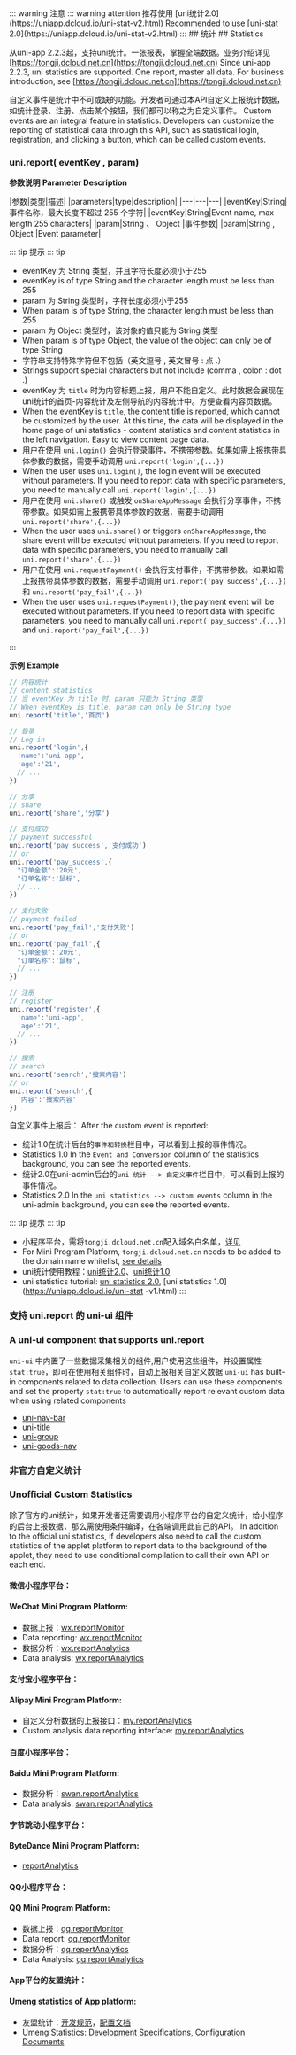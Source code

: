 <md-translatedByGoogle />
::: warning 注意 
::: warning attention
推荐使用 [uni统计2.0](https://uniapp.dcloud.io/uni-stat-v2.html)
Recommended to use [uni-stat 2.0](https://uniapp.dcloud.io/uni-stat-v2.html)
:::
## 统计
## Statistics

从uni-app 2.2.3起，支持uni统计。一张报表，掌握全端数据。业务介绍详见[https://tongji.dcloud.net.cn](https://tongji.dcloud.net.cn)
Since uni-app 2.2.3, uni statistics are supported. One report, master all data. For business introduction, see [https://tongji.dcloud.net.cn](https://tongji.dcloud.net.cn)

自定义事件是统计中不可或缺的功能。开发者可通过本API自定义上报统计数据，如统计登录、注册、点击某个按钮，我们都可以称之为自定义事件。
Custom events are an integral feature in statistics. Developers can customize the reporting of statistical data through this API, such as statistical login, registration, and clicking a button, which can be called custom events.

### uni.report( eventKey , param)

**参数说明**
**Parameter Description**

|参数|类型|描述|
|parameters|type|description|
|---|---|---|
|eventKey|String|事件名称，最大长度不超过 255 个字符|
|eventKey|String|Event name, max length 255 characters|
|param|String 、 Object	|事件参数|
|param|String , Object |Event parameter|

::: tip 提示
::: tip
- eventKey 为 String 类型，并且字符长度必须小于255 
- eventKey is of type String and the character length must be less than 255
- param 为 String 类型时，字符长度必须小于255 
- When param is of type String, the character length must be less than 255
- param 为 Object 类型时，该对象的值只能为 String 类型 
- When param is of type Object, the value of the object can only be of type String
- 字符串支持特殊字符但不包括（英文逗号 , 英文冒号 : 点 .）
- Strings support special characters but not include (comma , colon : dot .)
- eventKey 为 `title` 时为内容标题上报，用户不能自定义。此时数据会展现在uni统计的首页-内容统计及左侧导航的内容统计中。方便查看内容页数据。
- When the eventKey is `title`, the content title is reported, which cannot be customized by the user. At this time, the data will be displayed in the home page of uni statistics - content statistics and content statistics in the left navigation. Easy to view content page data.
- 用户在使用 `uni.login()` 会执行登录事件，不携带参数。如果如需上报携带具体参数的数据，需要手动调用 `uni.report('login',{...})`
- When the user uses `uni.login()`, the login event will be executed without parameters. If you need to report data with specific parameters, you need to manually call `uni.report('login',{...})`
- 用户在使用 `uni.share()` 或触发 `onShareAppMessage` 会执行分享事件，不携带参数。如果如需上报携带具体参数的数据，需要手动调用 `uni.report('share',{...})`
- When the user uses `uni.share()` or triggers `onShareAppMessage`, the share event will be executed without parameters. If you need to report data with specific parameters, you need to manually call `uni.report('share',{...})`
- 用户在使用 `uni.requestPayment()` 会执行支付事件，不携带参数。如果如需上报携带具体参数的数据，需要手动调用 `uni.report('pay_success',{...})` 和 `uni.report('pay_fail',{...})`
- When the user uses `uni.requestPayment()`, the payment event will be executed without parameters. If you need to report data with specific parameters, you need to manually call `uni.report('pay_success',{...})` and `uni.report('pay_fail',{...})`

:::

**示例**
**Example**

```javascript
// 内容统计
// content statistics
// 当 eventKey 为 title 时，param 只能为 String 类型
// When eventKey is title, param can only be String type
uni.report('title','首页')

// 登录
// Log in
uni.report('login',{
  'name':'uni-app',
  'age':'21',
  // ...
})

// 分享
// share
uni.report('share','分享')

// 支付成功
// payment successful
uni.report('pay_success','支付成功')
// or
uni.report('pay_success',{
  "订单金额":'20元',
  "订单名称":'鼠标',
  // ...
})

// 支付失败
// payment failed
uni.report('pay_fail','支付失败')
// or
uni.report('pay_fail',{
  "订单金额":'20元',
  "订单名称":'鼠标',
  // ...
})

// 注册
// register
uni.report('register',{
  'name':'uni-app',
  'age':'21',
  // ...
})

// 搜索
// search
uni.report('search','搜索内容')
// or
uni.report('search',{
  '内容':'搜索内容'
})

```

自定义事件上报后：
After the custom event is reported:
- 统计1.0在统计后台的`事件和转换`栏目中，可以看到上报的事件情况。
- Statistics 1.0 In the `Event and Conversion` column of the statistics background, you can see the reported events.
- 统计2.0在uni-admin后台的`uni 统计 --> 自定义事件`栏目中，可以看到上报的事件情况。
- Statistics 2.0 In the `uni statistics --> custom events` column in the uni-admin background, you can see the reported events.

::: tip 提示
::: tip
- 小程序平台，需将`tongji.dcloud.net.cn`配入域名白名单，[详见](https://ask.dcloud.net.cn/article/36298)
- For Mini Program Platform, `tongji.dcloud.net.cn` needs to be added to the domain name whitelist, [see details](https://ask.dcloud.net.cn/article/36298)
- uni统计使用教程：[uni统计2.0](https://uniapp.dcloud.io/uni-stat-v2.html)、[uni统计1.0](https://uniapp.dcloud.io/uni-stat-v1.html)
- uni statistics tutorial: [uni statistics 2.0](https://uniapp.dcloud.io/uni-stat-v2.html), [uni statistics 1.0](https://uniapp.dcloud.io/uni-stat -v1.html)
:::

### 支持 uni.report 的 uni-ui 组件
### A uni-ui component that supports uni.report
`uni-ui` 中内置了一些数据采集相关的组件,用户使用这些组件，并设置属性 `stat:true`，即可在使用相关组件时，自动上报相关自定义数据 
`uni-ui` has built-in components related to data collection. Users can use these components and set the property `stat:true` to automatically report relevant custom data when using related components

- [uni-nav-bar](https://ext.dcloud.net.cn/plugin?name=uni-nav-bar)
- [uni-title](https://ext.dcloud.net.cn/plugin?name=uni-title)
- [uni-group](https://ext.dcloud.net.cn/plugin?name=uni-group)
- [uni-goods-nav](https://ext.dcloud.net.cn/plugin?name=uni-goods-nav)

### 非官方自定义统计
### Unofficial Custom Statistics
除了官方的uni统计，如果开发者还需要调用小程序平台的自定义统计，给小程序的后台上报数据，那么需使用条件编译，在各端调用此自己的API。
In addition to the official uni statistics, if developers also need to call the custom statistics of the applet platform to report data to the background of the applet, they need to use conditional compilation to call their own API on each end.

#### 微信小程序平台：
#### WeChat Mini Program Platform:
- 数据上报：[wx.reportMonitor](https://developers.weixin.qq.com/miniprogram/dev/api/open-api/report/wx.reportMonitor.html)
- Data reporting: [wx.reportMonitor](https://developers.weixin.qq.com/miniprogram/dev/api/open-api/report/wx.reportMonitor.html)
- 数据分析：[wx.reportAnalytics](https://developers.weixin.qq.com/miniprogram/dev/api/open-api/data-analysis/wx.reportAnalytics.html)
- Data analysis: [wx.reportAnalytics](https://developers.weixin.qq.com/miniprogram/dev/api/open-api/data-analysis/wx.reportAnalytics.html)

#### 支付宝小程序平台：
#### Alipay Mini Program Platform:
- 自定义分析数据的上报接口：[my.reportAnalytics](https://docs.alipay.com/mini/api/report)
- Custom analysis data reporting interface: [my.reportAnalytics](https://docs.alipay.com/mini/api/report)

#### 百度小程序平台：
#### Baidu Mini Program Platform:
- 数据分析：[swan.reportAnalytics](https://smartprogram.baidu.com/docs/develop/api/data/#swan-reportAnalytics/)
- Data analysis: [swan.reportAnalytics](https://smartprogram.baidu.com/docs/develop/api/data/#swan-reportAnalytics/)

#### 字节跳动小程序平台：
#### ByteDance Mini Program Platform:
- [reportAnalytics](https://developer.toutiao.com/dev/cn/mini-app/develop/open-capacity/data-analysis/reportanalytics)

#### QQ小程序平台：
#### QQ Mini Program Platform:
- 数据上报：[qq.reportMonitor](https://q.qq.com/wiki/develop/miniprogram/API/open_port/port_dataup.html)
- Data report: [qq.reportMonitor](https://q.qq.com/wiki/develop/miniprogram/API/open_port/port_dataup.html)
- 数据分析：[qq.reportAnalytics](https://q.qq.com/wiki/develop/miniprogram/API/open_port/port_dataanalysis.html#qq-reportanalytics)
- Data Analysis: [qq.reportAnalytics](https://q.qq.com/wiki/develop/miniprogram/API/open_port/port_dataanalysis.html#qq-reportanalytics)

#### App平台的友盟统计：
#### Umeng statistics of App platform:
- 友盟统计：[开发规范](http://www.html5plus.org/doc/zh_cn/statistic.html)，[配置文档](https://ask.dcloud.net.cn/article/74)
- Umeng Statistics: [Development Specifications](http://www.html5plus.org/doc/zh_cn/statistic.html), [Configuration Documents](https://ask.dcloud.net.cn/article/74)

